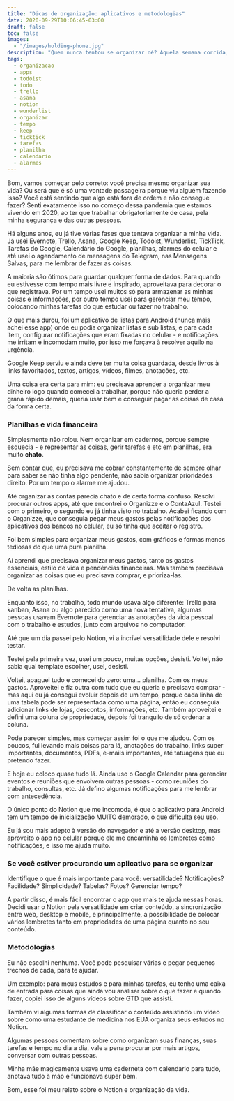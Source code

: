 ```yaml
---
title: "Dicas de organização: aplicativos e metodologias"
date: 2020-09-29T10:06:45-03:00
draft: false
toc: false
images:
  - "/images/holding-phone.jpg"
description: "Quem nunca tentou se organizar né? Aquela semana corrida, cheia de coisas, difícil seguir sem se organizar. Mas como? Onde começar?"
tags:
  - organizacao
  - apps
  - todoist
  - todo
  - trello
  - asana
  - notion
  - wunderlist
  - organizar
  - tempo
  - keep
  - ticktick
  - tarefas
  - planilha
  - calendario
  - alarmes
---
```


Bom, vamos começar pelo correto: você precisa mesmo organizar sua vida? Ou será que é só uma vontade passageira porque viu alguém fazendo isso? Você está sentindo que algo está fora de ordem e não consegue fazer? Senti exatamente isso no começo dessa pandemia que estamos vivendo em 2020, ao ter que trabalhar obrigatoriamente de casa, pela minha segurança e das outras pessoas.

Há alguns anos, eu já tive várias fases que tentava organizar a minha vida. Já usei Evernote, Trello, Asana, Google Keep, Todoist, Wunderlist, TickTick, Tarefas do Google, Calendário do Google, planilhas, alarmes do celular e até usei o agendamento de mensagens do Telegram, nas Mensagens Salvas, para me lembrar de fazer as coisas.

A maioria são ótimos para guardar qualquer forma de dados. Para quando eu estivesse com tempo mais livre e inspirado, aproveitava para decorar o que registrava. Por um tempo usei muitos só para armazenar as minhas coisas e informações, por outro tempo usei para gerenciar meu tempo, colocando minhas tarefas do que estudar ou fazer no trabalho.

O que mais durou, foi um aplicativo de listas para Android (nunca mais achei esse app) onde eu podia organizar listas e sub listas, e para cada item, configurar notificações que eram fixadas no celular - e notificações me irritam e incomodam muito, por isso me forçava à resolver aquilo na urgência.

Google Keep serviu e ainda deve ter muita coisa guardada, desde livros à links favoritados, textos, artigos, vídeos, filmes, anotações, etc.

Uma coisa era certa para mim: eu precisava aprender a organizar meu dinheiro logo quando comecei a trabalhar, porque não queria perder a grana rápido demais, queria usar bem e conseguir pagar as coisas de casa da forma certa. 

### Planilhas e vida financeira

Simplesmente não rolou. Nem organizar em cadernos, porque sempre esquecia - e representar as coisas, gerir tarefas e etc em planilhas, era muito **chato**. 

Sem contar que, eu precisava me cobrar constantemente de sempre olhar para saber se não tinha algo pendente, não sabia organizar prioridades direito. Por um tempo o alarme me ajudou.

Até organizar as contas parecia chato e de certa forma confuso. Resolvi procurar outros apps, até que encontrei o Organizze e o ContaAzul. Testei com o primeiro, o segundo eu já tinha visto no trabalho. Acabei ficando com o Organizze, que conseguia pegar meus gastos pelas notificações dos aplicativos dos bancos no celular, eu só tinha que aceitar o registro.

Foi bem simples para organizar meus gastos, com gráficos e formas menos tediosas do que uma pura planilha.

Aí aprendi que precisava organizar meus gastos, tanto os gastos essenciais, estilo de vida e pendências financeiras. Mas também precisava organizar as coisas que eu precisava comprar, e prioriza-las. 

De volta as planilhas.

Enquanto isso, no trabalho, todo mundo usava algo diferente: Trello para kanban, Asana ou algo parecido como uma nova tentativa, algumas pessoas usavam Evernote para gerenciar as anotações da vida pessoal com o trabalho e estudos, junto com arquivos no computador. 

Até que um dia passei pelo Notion, vi a incrível versatilidade dele e resolvi testar. 

Testei pela primeira vez, usei um pouco, muitas opções, desisti. Voltei, não sabia qual template escolher, usei, desisti.

Voltei, apaguei tudo e comecei do zero: uma... planilha. Com os meus gastos. Aproveitei e fiz outra com tudo que eu queria e precisava comprar - mas aqui eu já consegui evoluir depois de um tempo, porque cada linha de uma tabela pode ser representada como uma página, então eu conseguia adicionar links de lojas, descontos, informações, etc. Também aproveitei e defini uma coluna de propriedade, depois foi tranquilo de só ordenar a coluna.

Pode parecer simples, mas começar assim foi o que me ajudou. Com os poucos, fui levando mais coisas para lá, anotações do trabalho, links super importantes, documentos, PDFs, e-mails importantes, até tatuagens que eu pretendo fazer.

E hoje eu coloco quase tudo lá. Ainda uso o Google Calendar para gerenciar eventos e reuniões que envolvem outras pessoas - como reuniões do trabalho, consultas, etc. Já defino algumas notificações para me lembrar com antecedência.

O único ponto do Notion que me incomoda, é que o aplicativo para Android tem um tempo de inicialização MUITO demorado, o que dificulta seu uso.

Eu já sou mais adepto à versão do navegador e até a versão desktop, mas aproveito o app no celular porque ele me encaminha os lembretes como notificações, e isso me ajuda muito.

### Se você estiver procurando um aplicativo para se organizar

Identifique o que é mais importante para você: versatilidade? Notificações? Facilidade? Simplicidade? Tabelas? Fotos? Gerenciar tempo?

A partir disso, é mais fácil encontrar o app que mais te ajuda nessas horas. Decidi usar o Notion pela versatilidade em criar conteúdo, a sincronização entre web, desktop e mobile, e principalmente, a possibilidade de colocar vários lembretes tanto em propriedades de uma página quanto no seu conteúdo.

### Metodologias

Eu não escolhi nenhuma. Você pode pesquisar várias e pegar pequenos trechos de cada, para te ajudar.

Um exemplo: para meus estudos e para minhas tarefas, eu tenho uma caixa de entrada para coisas que ainda vou analisar sobre o que fazer e quando fazer, copiei isso de alguns vídeos sobre GTD que assisti.

Também vi algumas formas de classificar o conteúdo assistindo um vídeo sobre como uma estudante de medicina nos EUA organiza seus estudos no Notion.

Algumas pessoas comentam sobre como organizam suas finanças, suas tarefas e tempo no dia a dia, vale a pena procurar por mais artigos, conversar com outras pessoas.

Minha mãe magicamente usava uma caderneta com calendario para tudo, anotava tudo à mão e funcionava super bem.

Bom, esse foi meu relato sobre o Notion e organização da vida.
